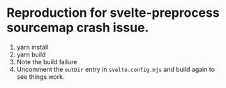 # Reproduction for svelte-preprocess sourcemap crash issue.

1. yarn install
2. yarn build
3. Note the build failure
4. Uncomment the `outDir` entry in `svelte.config.mjs` and build again to see things work.
